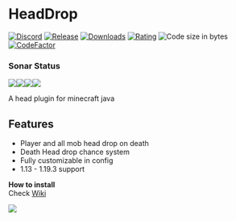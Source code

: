 # HeadDrop

[![Discord](https://img.shields.io/discord/726505535192694864?style=for-the-badge)](https://discord.gg/fV4P2yMSgR)
[![Release](https://img.shields.io/github/v/release/RRS-9747/HeadDrop?style=for-the-badge)](https://github.com/RRS-9747/HeadDrop/releases/latest)
[![Downloads](https://img.shields.io/spiget/downloads/99976?style=for-the-badge)](https://www.spigotmc.org/resources/%E2%9C%85-headdrop-1-13-1-18-2-fully-customizable.99976/)
[![Rating](https://img.shields.io/spiget/stars/99976?style=for-the-badge)](https://www.spigotmc.org/resources/%E2%9C%85-headdrop-1-13-1-18-2-fully-customizable.99976/)
 ![](https://img.shields.io/github/languages/code-size/RRS-9747/Headdrop?style=for-the-badge "Code size in bytes")
[![CodeFactor](https://img.shields.io/codefactor/grade/github/RRS-9747/HeadDrop?style=for-the-badge)](https://www.codefactor.io/repository/github/rrs-9747/HeadDrop)<br>

### Sonar Status

[![](https://sonarcloud.io/api/project_badges/measure?project=RRS-9747_HeadDrop&metric=alert_status)](https://sonarcloud.io/dashboard?id=RRS-9747_HeadDrop)[![](https://sonarcloud.io/api/project_badges/measure?project=RRS-9747_HeadDrop&metric=ncloc)](https://sonarcloud.io/dashboard?id=RRS-9747_HeadDrop)[![](https://sonarcloud.io/api/project_badges/measure?project=RRS-9747_HeadDrop&metric=duplicated_lines_density)](https://sonarcloud.io/dashboard?id=RRS-9747_HeadDrop)[![](https://sonarcloud.io/api/project_badges/measure?project=RRS-9747_HeadDrop&metric=sqale_rating)](https://sonarcloud.io/dashboard?id=RRS-9747_HeadDrop)

A head plugin for minecraft java


## Features

* Player and all mob head drop on death
* Death Head drop chance system
* Fully customizable in config
* 1.13 - 1.19.3 support


**How to install**<br>
Check [Wiki](https://github.com/RRS-9747/HeadDrop/wiki/HeadDrop-Wiki)


[![](https://bstats.org/signatures/bukkit/HeadDrop.svg)](https://bstats.org/plugin/bukkit/HeadDrop/13554 "HeadDrop on bStats")

